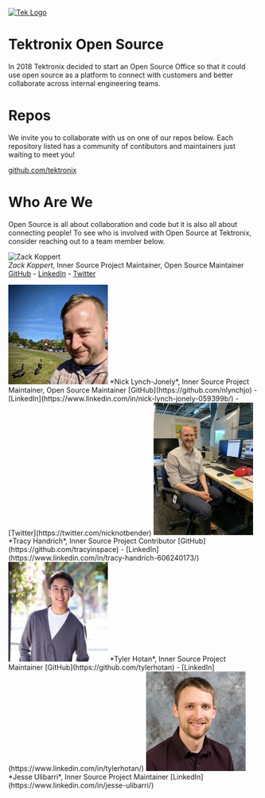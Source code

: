 [![Tek Logo](https://tektronix.github.io/media/tek-logoFull.png)](https://www.tek.com)
# Tektronix Open Source

In 2018 Tektronix decided to start an Open Source Office so that it could use open source as a platform to connect with customers and better collaborate across internal engineering teams.

# Repos
We invite you to collaborate with us on one of our repos below. Each repository listed has a community of contibutors and maintainers just waiting to meet you!

[github.com/tektronix](https://github.com/tektronix)

# Who Are We

Open Source is all about collaboration and code but it is also all about connecting people! To see who is involved with Open Source at Tektronix, consider reaching out to a team member below.

![Zack Koppert](https://en.gravatar.com/userimage/19250342/8fbd1a13e33a53a414e75458aaba483d.jpg?size=200)  
*Zack Koppert*, Inner Source Project Maintainer, Open Source Maintainer  
[GitHub](https://github.com/zkoppert) - [LinkedIn](https://www.linkedin.com/in/zack-koppert) - [Twitter](https://twitter.com/ZacheryK89)

<img src="/media/IMG_20180918_160220.jpg" alt="Nick Lynch-Jonely Photo" width="200"/>  
*Nick Lynch-Jonely*, Inner Source Project Maintainer, Open Source Maintainer  
[GitHub](https://github.com/nlynchjo) - [LinkedIn](https://www.linkedin.com/in/nick-lynch-jonely-059399b/) - [Twitter](https://twitter.com/nicknotbender)

<img src="/media/IMG_0563.jpg" alt="Tracy Handrich Photo" width="200"/>  
*Tracy Handrich*, Inner Source Project Contributor  
[GitHub](https://github.com/tracyinspace) - [LinkedIn](https://www.linkedin.com/in/tracy-handrich-606240173/)

<img src="/media/tylerhotan.jpeg" alt="Tyler Hotan Photo" width="200"/>  
*Tyler Hotan*, Inner Source Project Maintainer  
[GitHub](https://github.com/tylerhotan) - [LinkedIn](https://www.linkedin.com/in/tylerhotan/)

<img src="/media/jesseulibarri.jpeg" alt="Jesse Ulibarri Photo" width="200"/>  
*Jesse Ulibarri*, Inner Source Project Maintainer  
[LinkedIn](https://www.linkedin.com/in/jesse-ulibarri/)

